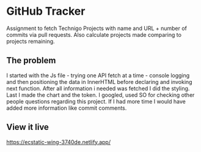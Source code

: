 # GitHub Tracker
Assignment to fetch Technigo Projects with name and URL +  number of commits via pull requests.
Also calculate projects made comparing to projects remaining.

## The problem
I started with the Js file - trying one API fetch at a time - console logging and then positioning the data in InnerHTML before declaring and invoking next function. After all information i needed was fetched I did the styling. Last I made the chart and the token.
I googled, used SO for checking other people questions regarding this project.
If I had more time I would have added more information like commit comments.

## View it live

https://ecstatic-wing-3740de.netlify.app/
